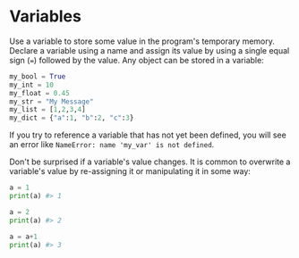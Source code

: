 # Variables

Use a variable to store some value in the program's temporary memory. Declare a variable using a name and assign its value by using a single equal sign (`=`) followed by the value. Any object can be stored in a variable:

```python
my_bool = True
my_int = 10
my_float = 0.45
my_str = "My Message"
my_list = [1,2,3,4]
my_dict = {"a":1, "b":2, "c":3}
```

If you try to reference a variable that has not yet been defined, you will see an error like `NameError: name 'my_var' is not defined`.

Don't be surprised if a variable's value changes. It is common to overwrite a variable's value by re-assigning it or manipulating it in some way:

```python
a = 1
print(a) #> 1

a = 2
print(a) #> 2

a = a+1
print(a) #> 3
```
